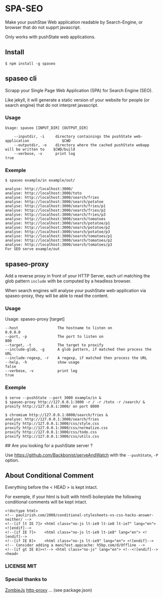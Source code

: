 # SPA-SEO

Make your pushStae Web application readable by Search-Engine, or browser
that do not supprt javascript.

Only works with pushState web applications.

## Install

    $ npm install -g spaseo

## spaseo cli

Scrapp your Single Page Web Application (SPA) for Search Engine (SEO).

Like jekyll, it will generate a static version of your website for
people (or search engine) that do not interpret javascript.

### Usage

    Usage: spaseo [INPUT_DIR] [OUTPUT_DIR]

        --inputdir, -i     directory containings the pushState web-application               $CWD
        --outputdir, -o    directory where the cached pushState webapp will be written to    $CWD/build
        --verbose, -v      print log                                                         true


### Exemple

    $ spaseo example/in example/out/

    analyse: http://localhost:3000/
    analyse: http://localhost:3000/toto
    analyse: http://localhost:3000/search/fries
    analyse: http://localhost:3000/search/potatoe
    analyse: http://localhost:3000/search/fries/p1
    analyse: http://localhost:3000/search/fries/p2
    analyse: http://localhost:3000/search/fries/p3
    analyse: http://localhost:3000/search/tomatoes
    analyse: http://localhost:3000/search/potatoe/p1
    analyse: http://localhost:3000/search/potatoe/p2
    analyse: http://localhost:3000/search/potatoe/p3
    analyse: http://localhost:3000/search/tomatoes/p1
    analyse: http://localhost:3000/search/tomatoes/p2
    analyse: http://localhost:3000/search/tomatoes/p3
    For SEO serve example/out


## spaseo-proxy

Add a reverse proxy in front of your HTTP Server, each url matching the
glob pattern `include` with be computed by a headless browser.

When search engines will analyse your pushState web-application via
spaseo-proxy, they will be able to read the content.

### Usage

Usage: spaseo-proxy [target]

    --host                  The hostname to listen on                          0.0.0.0
    --port, -p              The port to listen on                              800
    --target, -t            The target to proxify
    --include-glob, -g      A glob pattern, if matched then process the URL
    --include-regexp, -r    A regexp, if matched then process the URL
    --help, -h              show usage                                         false
    --verbose, -v           print log                                          true


### Exemple

    $ serve --pushState --port 3000 example/in &
    $ spaseo-proxy http://127.0.0.1:3000 -r / -r /toto -r /search/ &
    proxify http://127.0.0.1:3000/ on port 8000

    $ chromium http://127.0.0.1:8000/search/fries &
    analyse: http://127.0.0.1:3000/search/fries
    proxify http://127.0.0.1:3000/css/style.css
    proxify http://127.0.0.1:3000/css/normalize.css
    proxify http://127.0.0.1:3000/css/todo.css
    proxify http://127.0.0.1:3000/css/utils.css



## Are you looking for a pushState server ?

Use <https://github.com/Backbonist/serveAndWatch> with the `--pushState`, `-P` option.

## About Conditional Comment

Everything before the < HEAD > is kept intact.

For exemple, if your html is built with html5 boilerplate the following conditional comments will be kept intact.

    <!doctype html>
    <!-- paulirish.com/2008/conditional-stylesheets-vs-css-hacks-answer-neither/ -->
    <!--[if lt IE 7]> <html class="no-js lt-ie9 lt-ie8 lt-ie7" lang="en"> <![endif]-->
    <!--[if IE 7]>    <html class="no-js lt-ie9 lt-ie8" lang="en"> <![endif]-->
    <!--[if IE 8]>    <html class="no-js lt-ie9" lang="en"> <![endif]-->
    <!-- Consider adding a manifest.appcache: h5bp.com/d/Offline -->
    <!--[if gt IE 8]><!--> <html class="no-js" lang="en"> <!--<![endif]-->
    <head>


### LICENSE MIT


### Special thanks to

[ZombieJs](https://github.com/assaf/zombie)
[http-proxy](https://github.com/nodejitsu/node-http-proxy)
... (see package.json)
